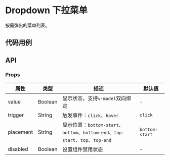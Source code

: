 # Dropdown 下拉菜单

按需弹出的菜单列表。

## 代码用例
<!--code-->
## API

### Props
属性|类型|描述|默认值
---|---|---|---
value|Boolean|显示状态，支持`v-model`双向绑定|-
trigger|String|触发事件：`click`、`hover`|`click`
placement|String|显示位置：`bottom-start`、`bottom`、`bottom-end`、`top-start`、`top`、`top-end`|`bottom-start`
disabled|Boolean|设置组件禁用状态|-
